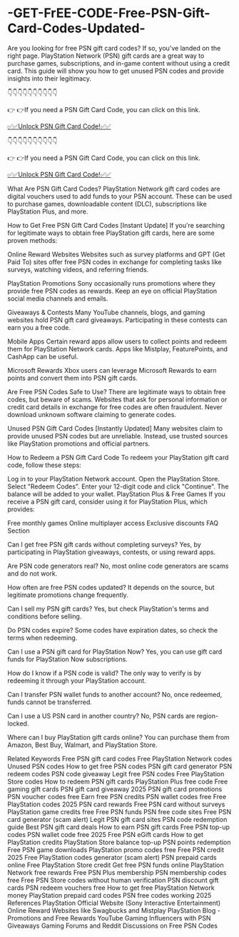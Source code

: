 # -GET-FrEE-CODE-Free-PSN-Gift-Card-Codes-Updated-
Are you looking for free PSN gift card codes? If so, you've landed on the right page. PlayStation Network (PSN) gift cards are a great way to purchase games, subscriptions, and in-game content without using a credit card. This guide will show you how to get unused PSN codes and provide insights into their legitimacy.

👇👇👇👇👇👇👇👇👇👇

👉 👉If you need a PSN Gift Card Code, you can click on this link.

[✅✅Unlock PSN Gift Card Code!✅✅](https://cutt.ly/Ee8a96Kh)

👇👇👇👇👇👇👇👇👇👇

👉 👉If you need a PSN Gift Card Code, you can click on this link.

[✅✅Unlock PSN Gift Card Code!✅✅](https://cutt.ly/Ee8a96Kh)

What Are PSN Gift Card Codes? PlayStation Network gift card codes are digital vouchers used to add funds to your PSN account. These can be used to purchase games, downloadable content (DLC), subscriptions like PlayStation Plus, and more.

How to Get Free PSN Gift Card Codes [Instant Update] If you're searching for legitimate ways to obtain free PlayStation gift cards, here are some proven methods:

Online Reward Websites Websites such as survey platforms and GPT (Get Paid To) sites offer free PSN codes in exchange for completing tasks like surveys, watching videos, and referring friends.

PlayStation Promotions Sony occasionally runs promotions where they provide free PSN codes as rewards. Keep an eye on official PlayStation social media channels and emails.

Giveaways & Contests Many YouTube channels, blogs, and gaming websites hold PSN gift card giveaways. Participating in these contests can earn you a free code.

Mobile Apps Certain reward apps allow users to collect points and redeem them for PlayStation Network cards. Apps like Mistplay, FeaturePoints, and CashApp can be useful.

Microsoft Rewards Xbox users can leverage Microsoft Rewards to earn points and convert them into PSN gift cards.

Are Free PSN Codes Safe to Use? There are legitimate ways to obtain free codes, but beware of scams. Websites that ask for personal information or credit card details in exchange for free codes are often fraudulent. Never download unknown software claiming to generate codes.

Unused PSN Gift Card Codes [Instantly Updated] Many websites claim to provide unused PSN codes but are unreliable. Instead, use trusted sources like PlayStation promotions and official partners.

How to Redeem a PSN Gift Card Code To redeem your PlayStation gift card code, follow these steps:

Log in to your PlayStation Network account. Open the PlayStation Store. Select "Redeem Codes". Enter your 12-digit code and click "Continue". The balance will be added to your wallet. PlayStation Plus & Free Games If you receive a PSN gift card, consider using it for PlayStation Plus, which provides:

Free monthly games Online multiplayer access Exclusive discounts FAQ Section

Can I get free PSN gift cards without completing surveys? Yes, by participating in PlayStation giveaways, contests, or using reward apps.

Are PSN code generators real? No, most online code generators are scams and do not work.

How often are free PSN codes updated? It depends on the source, but legitimate promotions change frequently.

Can I sell my PSN gift cards? Yes, but check PlayStation's terms and conditions before selling.

Do PSN codes expire? Some codes have expiration dates, so check the terms when redeeming.

Can I use a PSN gift card for PlayStation Now? Yes, you can use gift card funds for PlayStation Now subscriptions.

How do I know if a PSN code is valid? The only way to verify is by redeeming it through your PlayStation account.

Can I transfer PSN wallet funds to another account? No, once redeemed, funds cannot be transferred.

Can I use a US PSN card in another country? No, PSN cards are region-locked.

Where can I buy PlayStation gift cards online? You can purchase them from Amazon, Best Buy, Walmart, and PlayStation Store.

Related Keywords Free PSN gift card codes Free PlayStation Network codes Unused PSN codes How to get free PSN codes PSN gift card generator PSN redeem codes PSN code giveaway Legit free PSN codes Free PlayStation Store codes How to redeem PSN gift cards PlayStation Plus free code Free gaming gift cards PSN gift card giveaway 2025 PSN gift card promotions PSN voucher codes free Earn free PSN credits PSN wallet codes free Free PlayStation codes 2025 PSN card rewards Free PSN card without surveys PlayStation game credits free Free PSN funds PSN free code sites Free PSN card generator (scam alert) Legit PSN gift card sites PSN code redemption guide Best PSN gift card deals How to earn PSN gift cards Free PSN top-up codes PSN wallet code free 2025 Free PSN eGift cards How to get PlayStation credits PlayStation Store balance top-up PSN points redemption Free PSN game downloads PlayStation promo codes free Free PSN credit 2025 Free PlayStation codes generator (scam alert) PSN prepaid cards online Free PlayStation Store credit Get free PSN funds online PlayStation Network free rewards Free PSN Plus membership PSN membership codes free Free PSN Store codes without human verification PSN discount gift cards PSN redeem vouchers free How to get free PlayStation Network money PlayStation prepaid card codes PSN free codes working 2025 References PlayStation Official Website (Sony Interactive Entertainment) Online Reward Websites like Swagbucks and Mistplay PlayStation Blog - Promotions and Free Rewards YouTube Gaming Influencers with PSN Giveaways Gaming Forums and Reddit Discussions on Free PSN Codes
